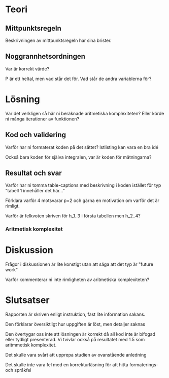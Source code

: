 # Teori

## Mittpunktsregeln

Beskrivningen av mittpunktsregeln har sina brister.

## Noggrannhetsordningen

Var är korrekt värde?

P är ett heltal, men vad står det för. Vad står de andra variablerna för?


# Lösning

Var det verkligen så här ni beräknade aritmetiska komplexiteten? Eller körde
ni många iterationer av funktionen?

## Kod och validering

Varför har ni formaterat koden på det sättet? lstlisting kan vara en bra idé

Också bara koden för själva integralen, var är koden för mätningarna?

## Resultat och svar

Varför har ni tomma table-captions med beskrivning i koden istället för typ "tabell 1 innehåller det här..."

Förklara varför 4 motsvarar p=2 och gärna en motivation om varför det är rimligt.

Varför är felkvoten skriven för h_1..3 i första tabellen men h_2..4?

### Aritmetisk komplexitet

# Diskussion

Frågor i diskussionen är lite konstigt utan att säga att det typ är "future work"

Varför kommenterar ni inte rimligheten av aritmetiska komplexiteten?


# Slutsatser

Rapporten är skriven enligt instruktion, fast lite information sakans.

Den förklarar översiktligt hur uppgiften är löst, men detaljer saknas

Den övertygar oss inte att lösningen är korrekt då all kod inte är bifogad
eller tydligt presenterad. Vi tvivlar också på resultatet med 1.5 som aritmmetisk komplexitet.

Det skulle vara svårt att upprepa studien av ovanstående anledning

Det skulle inte vara fel med en korrekturläsning för att hitta formaterings- och språkfel

